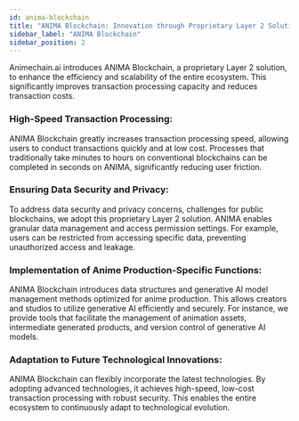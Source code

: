 ```yaml
---
id: anima-blockchain
title: "ANIMA Blockchain: Innovation through Proprietary Layer 2 Solution"
sidebar_label: "ANIMA Blockchain"
sidebar_position: 2
---
```



Animechain.ai introduces ANIMA Blockchain, a proprietary Layer 2 solution, to enhance the efficiency and scalability of the entire ecosystem. This significantly improves transaction processing capacity and reduces transaction costs.


### High-Speed Transaction Processing: 

ANIMA Blockchain greatly increases transaction processing speed, allowing users to conduct transactions quickly and at low cost. Processes that traditionally take minutes to hours on conventional blockchains can be completed in seconds on ANIMA, significantly reducing user friction.


### Ensuring Data Security and Privacy:

To address data security and privacy concerns, challenges for public blockchains, we adopt this proprietary Layer 2 solution. ANIMA enables granular data management and access permission settings. For example, users can be restricted from accessing specific data, preventing unauthorized access and leakage.


### Implementation of Anime Production-Specific Functions: 

ANIMA Blockchain introduces data structures and generative AI model management methods optimized for anime production. This allows creators and studios to utilize generative AI efficiently and securely. For instance, we provide tools that facilitate the management of animation assets, intermediate generated products, and version control of generative AI models.


### Adaptation to Future Technological Innovations: 

ANIMA Blockchain can flexibly incorporate the latest technologies. By adopting advanced technologies, it achieves high-speed, low-cost transaction processing with robust security. This enables the entire ecosystem to continuously adapt to technological evolution.

